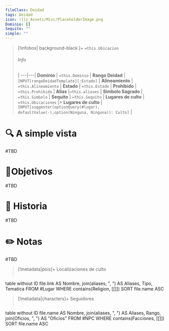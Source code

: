 ```yaml
---
fileClass: Deidad
tags: Deidad
icon: ![[z_Assets/Misc/PlaceholderImage.png
Dominio: []
Sequito: ""
simple: ""
---
```


> [!infobox| background-black ]+
> `=this.Ubicacion`
> ###### Info
>  |
> ---|---|
> **Dominio** | `=this.Dominio` |
> **Rango Deidad** | `INPUT[rangoDeidadTemplate][:Estado]` |
> **Alineamiento** | `=this.Alineamiento` |
> **Estado** | `=this.Estado` |
> **Prohibido** | `=this.Prohibido` |
> **Alias** |`=this.aliases` |
> **Simbolo Sagrado** | `=this.Simbolo` |
> **Sequito** | `=this.Sequito` |
> **Lugares de culto** | `=this.Ubicaciones` |> **Lugares de culto** | `INPUT[suggester(optionQuery(#lugar), defaultValue(-),option(Ninguna, Ninguna)): Culto]` |

# 🔍 A simple vista

#TBD
# 🎯Objetivos

#TBD
# 📜 Historia

#TBD
# ✏️ Notas

#TBD

> [!metadata|pois]+ Localizaciones de culto
> ```dataview
table without ID file.link AS Nombre, join(aliases, ", ") AS Aliases, Tipo, Tematica
FROM #Lugar
WHERE  contains(Religion, [[]])
SORT file.name ASC

> [!metadata|characters]+ Seguidores
> ```dataview
table without ID file.name AS Nombre, join(aliases, ", ") AS Aliases, Rango, join(Oficios, ", ") AS "Oficios"
FROM #NPC
WHERE  contains(Facciones, [[]])
SORT file.name ASC
